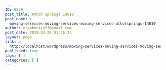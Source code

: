 ```yaml
---
ID: 5539
post_title: Athol Springs 14010
post_name: >
  moving-services-moving-services-moving-services-atholsprings-14010
author: mrgabonijeff@gmail.com
post_date: 2018-03-28 01:46:23
layout: page
link: >
  http://localhost/wordpress/moving-services-moving-services-moving-services-atholsprings-14010/
published: true
tags: [ ]
categories: [ ]
---
```

